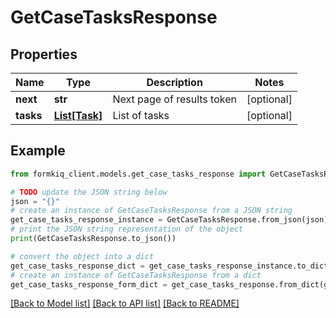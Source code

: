 # GetCaseTasksResponse


## Properties

Name | Type | Description | Notes
------------ | ------------- | ------------- | -------------
**next** | **str** | Next page of results token | [optional] 
**tasks** | [**List[Task]**](Task.md) | List of tasks | [optional] 

## Example

```python
from formkiq_client.models.get_case_tasks_response import GetCaseTasksResponse

# TODO update the JSON string below
json = "{}"
# create an instance of GetCaseTasksResponse from a JSON string
get_case_tasks_response_instance = GetCaseTasksResponse.from_json(json)
# print the JSON string representation of the object
print(GetCaseTasksResponse.to_json())

# convert the object into a dict
get_case_tasks_response_dict = get_case_tasks_response_instance.to_dict()
# create an instance of GetCaseTasksResponse from a dict
get_case_tasks_response_form_dict = get_case_tasks_response.from_dict(get_case_tasks_response_dict)
```
[[Back to Model list]](../README.md#documentation-for-models) [[Back to API list]](../README.md#documentation-for-api-endpoints) [[Back to README]](../README.md)


